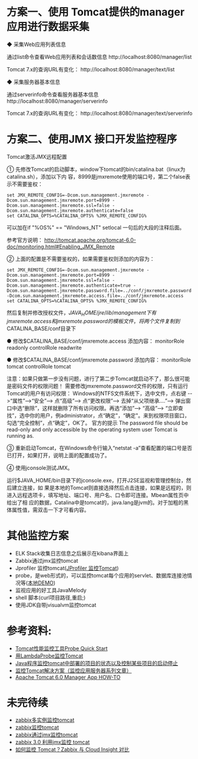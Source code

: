 # 方案一、使用 Tomcat提供的manager应用进行数据采集 
◆ 采集Web应用列表信息

通过list命令查看Web应用列表和会话数信息
     http://localhost:8080/manager/list

Tomcat 7.x的查询URL有变化：
     http://localhost:8080/manager/text/list
     
     
◆ 采集服务器基本信息

通过serverinfo命令查看服务器基本信息
     http://localhost:8080/manager/serverinfo

Tomcat 7.x的查询URL有变化：
     http://localhost:8080/manager/text/serverinfo    
     
     
# 方案二、使用JMX 接口开发监控程序 

Tomcat激活JMX远程配置 
 
① 先修改Tomcat的启动脚本，window下tomcat的bin/catalina.bat（linux为catalina.sh），添加以下内 容，8999是jmxremote使用的端口号，第二个false表示不需要鉴权：

	set JMX_REMOTE_CONFIG=-Dcom.sun.management.jmxremote -Dcom.sun.management.jmxremote.port=8999 -Dcom.sun.management.jmxremote.ssl=false -Dcom.sun.management.jmxremote.authenticate=false  
	set CATALINA_OPTS=%CATALINA_OPTS% %JMX_REMOTE_CONFIG%  
 
可以加在if "%OS%" == "Windows_NT" setlocal 一句后的大段的注释后面。

参考官方说明：
http://tomcat.apache.org/tomcat-6.0-doc/monitoring.html#Enabling_JMX_Remote 

② 上面的配置是不需要鉴权的，如果需要鉴权则添加的内容为：

	set JMX_REMOTE_CONFIG=-Dcom.sun.management.jmxremote -Dcom.sun.management.jmxremote.port=8999 -Dcom.sun.management.jmxremote.ssl=false -Dcom.sun.management.jmxremote.authenticate=true -Dcom.sun.management.jmxremote.password.file=../conf/jmxremote.password -Dcom.sun.management.jmxremote.access.file=../conf/jmxremote.access  
	set CATALINA_OPTS=%CATALINA_OPTS% %JMX_REMOTE_CONFIG%  
 
然后复制并修改授权文件，$JAVA_HOME/jre/lib/management下有 jmxremote.access和jmxremote.password的模板文件，将两个文件复制到$CATALINA_BASE/conf目录下


● 修改$CATALINA_BASE/conf/jmxremote.access 添加内容：
     monitorRole readonly
     controlRole readwrite

● 修改$CATALINA_BASE/conf/jmxremote.password 添加内容：
     monitorRole tomcat
     controlRole tomcat

注意：如果只做第一步没有问题，进行了第二步Tomcat就启动不了，那么很可能是密码文件的权限问题！ 
需要修改jmxremote.password文件的权限，只有运行Tomcat的用户有访问权限：
Windows的NTFS文件系统下，选中文件，点右键 -->“属性”-->“安全”--> 点“高级”--> 点“更改权限”--> 去掉“从父项继承....”--> 弹出窗口中选“删除”，这样就删除了所有访问权限。再选“添加”--> “高级”--> “立即查找”，选中你的用户，例administrator，点“确定"，“确定"。来到权限项目窗口，勾选“完全控制”，点“确定”，OK了。 
官方的提示
The password file should be read-only and only accessible by the operating system user Tomcat is running as.

③ 重新启动Tomcat，在Windows命令行输入“netstat -a”查看配置的端口号是否已打开，如果打开，说明上面的配置成功了。 

④ 使用jconsole测试JMX。
 
运行$JAVA_HOME/bin目录下的jconsole.exe，打开J2SE监视和管理控制台，然后建立连接，如 果是本地的Tomcat则直接选择然后点击连接，如果是远程的，则进入远程选项卡，填写地址、端口号、用户名、口令即可连接。Mbean属性页中给出了相 应的数据，Catalina中是tomcat的，java.lang是jvm的。对于加粗的黑体属性值，需双击一下才可看内容。
     
# 其他监控方案
* ELK Stack收集日志信息之后展示在kibana界面上
* Zabbix通过jmx监控tomcat
* Jprofiler 监控tomcat([JProfiler 监控Tomcat](http://blog.csdn.net/catoop/article/details/48755581))
* probe，是web形式的，可以监控tomcat每个应用的servlet、数据库连接池情况等([本地DEMO](http://localhost:8088/probe/logs/follow.htm?logType=jdk&root=true&logIndex=0))
* 监视应用的好工具JavaMelody
* shell 脚本(curl项目路径,重启;)    
* 使用JDK自带jvisualvm监控tomcat


# 参考资料:
* [Tomcat性能监控工具Probe Quick Start](http://blog.csdn.net/a19881029/article/details/36662861)
* [用LambdaProbe监控Tomcat](http://cuisuqiang.iteye.com/blog/2072841)
* [Java程序监控tomcat中部署的项目的状态以及控制某些项目的启动停止](http://blog.csdn.net/liuyuqin1991/article/details/49280777)
* [监控Tomcat解决方案（监控应用服务器系列文章）](http://yunzhu.iteye.com/blog/953387)     
* [Apache Tomcat 6.0 Manager App HOW-TO](http://tomcat.apache.org/tomcat-6.0-doc/manager-howto.html#Using_the_JMX_Proxy_Servlet)


# 未完待续
* [zabbix多实例监控tomcat](http://zhaopeiyan.blog.51cto.com/10522430/1754183)
* [zabbix监控tomcat](http://www.zhengdazhi.com/archives/431)
* [zabbix通过jmx监控tomcat](http://www.cnblogs.com/Eivll0m/p/5446311.html)
* [zabbix 3.0 利用jmx监控 tomcat](http://duanyexuanmu.blog.51cto.com/1010786/1758027)
* [如何监控 Tomcat？Zabbix 与 Cloud Insight 对比](http://blog.oneapm.com/apm-tech/441.html)
